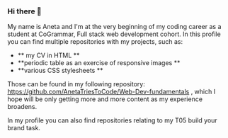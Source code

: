 ### Hi there 👋
My name is Aneta and I'm at the very beginning of my coding career as a student at CoGrammar, Full stack web development cohort. In this profile you can find multiple  repositories with my projects, such as:
- ** my CV in HTML **
- **periodic table as an exercise of responsive images **
- **various CSS stylesheets **

Those can be found in my following repository: https://github.com/AnetaTriesToCode/Web-Dev-fundamentals , which I hope will be only getting more and more content as my experience broadens.

In my profile you can also find repositories relating to my T05 build your brand task.


<!--
**AnetaTriesToCode/AnetaTriesToCode** is a ✨ _special_ ✨ repository because its `README.md` (this file) appears on your GitHub profile.

Here are some ideas to get you started:

- 🔭 I’m currently working on ...
- 🌱 I’m currently learning ...
- 👯 I’m looking to collaborate on ...
- 🤔 I’m looking for help with ...
- 💬 Ask me about ...
- 📫 How to reach me: ...
- 😄 Pronouns: ...
- ⚡ Fun fact: ...
-->
